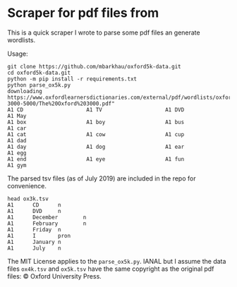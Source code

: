 # Scraper for pdf files from

This is a quick scraper I wrote to parse some pdf files an generate wordlists.

Usage:

```shell
git clone https://github.com/mbarkhau/oxford5k-data.git
cd oxford5k-data.git
python -m pip install -r requirements.txt
python parse_ox5k.py
downloading https://www.oxfordlearnersdictionaries.com/external/pdf/wordlists/oxford-3000-5000/The%20Oxford%203000.pdf"
A1 CD                    A1 TV                    A1 DVD                   A1 May
A1 box                   A1 boy                   A1 bus                   A1 car
A1 cat                   A1 cow                   A1 cup                   A1 dad
A1 day                   A1 dog                   A1 ear                   A1 egg
A1 end                   A1 eye                   A1 fun                   A1 gym
```

The parsed tsv files (as of July 2019) are included in the repo for convenience.

```shell
head ox3k.tsv
A1      CD      n
A1      DVD     n
A1      December        n
A1      February        n
A1      Friday  n
A1      I       pron
A1      January n
A1      July    n
```

The MIT License applies to the `parse_ox5k.py`. IANAL but I assume the data files `ox4k.tsv` and `ox5k.tsv` have the same copyright as the original pdf files: © Oxford University Press.

